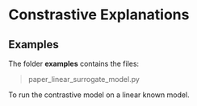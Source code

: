 # Constrastive Explanations


## Examples

The folder **examples** contains the files:
>paper_linear_surrogate_model.py 

To run the contrastive model on a linear known model.